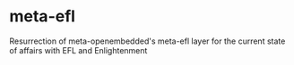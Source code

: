 # meta-efl
Resurrection of meta-openembedded's meta-efl layer for the current state of affairs with EFL and Enlightenment
